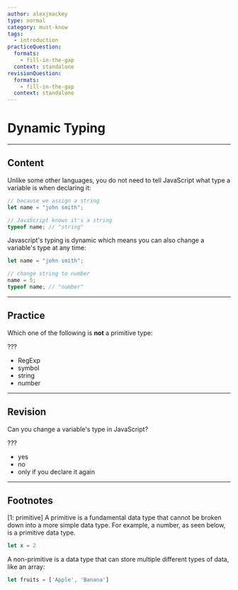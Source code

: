 ```yaml
---
author: alexjmackey
type: normal
category: must-know
tags:
  - introduction
practiceQuestion:
  formats:
    - fill-in-the-gap
  context: standalone
revisionQuestion:
  formats:
    - fill-in-the-gap
  context: standalone
---
```


# Dynamic Typing


---

## Content


Unlike some other languages, you do not need to tell JavaScript what type a variable is when declaring it:

```javascript
// because we assign a string
let name = "john smith";

// JavaScript knows it's a string
typeof name; // "string"
```

Javascript's typing is dynamic which means you can also change a variable's type at any time:

```javascript
let name = "john smith";

// change string to number
name = 5;
typeof name; // "number"
```


---

## Practice

Which one of the following is **not** a primitive type:

???

- RegExp
- symbol
- string
- number


---

## Revision

Can you change a variable's type in JavaScript?

???

- yes
- no
- only if you declare it again

---

## Footnotes

[1: primitive]
A primitive is a fundamental data type that cannot be broken down into a more simple data type. For example, a number, as seen below, is a primitive data type.

```js
let x = 2
```

A non-primitive is a data type that can store multiple different types of data, like an array:

```js
let fruits = ['Apple', 'Banana']
```
